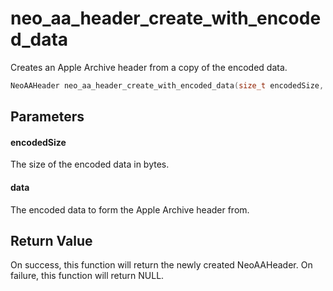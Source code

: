 # neo_aa_header_create_with_encoded_data
Creates an Apple Archive header from a copy of the encoded data.

```c
NeoAAHeader neo_aa_header_create_with_encoded_data(size_t encodedSize, uint8_t *data);
```

## Parameters

#### encodedSize

The size of the encoded data in bytes.

#### data

The encoded data to form the Apple Archive header from.

## Return Value

On success, this function will return the newly created NeoAAHeader. On failure, this function will return NULL.
